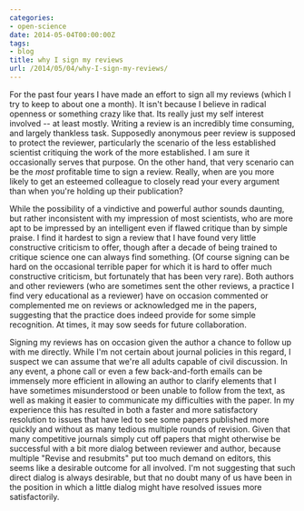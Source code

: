 ```yaml
---
categories:
- open-science
date: 2014-05-04T00:00:00Z
tags:
- blog
title: why I sign my reviews
url: /2014/05/04/why-I-sign-my-reviews/
---
```


For the past four years I have made an effort to sign all my reviews
(which I try to keep to about one a month).  It isn't because I believe
in radical openness or something crazy like that.  Its really just
my self interest involved -- at least mostly.  Writing a review is
an incredibly time consuming, and largely thankless task.  Supposedly
anonymous peer review is supposed to protect the reviewer, particularly
the scenario of the less established scientist critiquing the work of
the more established.  I am sure it occasionally serves that purpose.
On the other hand, that very scenario can be the *most* profitable time
to sign a review.  Really, when are you more likely to get an esteemed
colleague to closely read your every argument than when you're holding
up their publication?

While the possibility of a vindictive and powerful author sounds daunting,
but rather inconsistent with my impression of most scientists, who are
more apt to be impressed by an intelligent even if flawed critique than
by simple praise.  I find it hardest to sign a review that I have found
very little constructive criticism to offer, though after a decade
of being trained to critique science one can always find something.
(Of course signing can be hard on the occasional terrible paper for
which it is hard to offer much constructive criticism, but fortunately
that has been very rare). Both authors and other reviewers (who are
sometimes sent the other reviews, a practice I find very educational
as a reviewer) have on occasion commented or complemented me on reviews
or acknowledged me in the papers, suggesting that the practice does
indeed provide for some simple recognition. At times, it may sow seeds
for future collaboration.


Signing my reviews has on occasion given the author a chance to follow
up with me directly. While I'm not certain about journal policies in
this regard, I suspect we can assume that we're all adults capable
of civil discussion.  In any event, a phone call or even a few back-and-forth
emails can be immensely more efficient in allowing an author to clarify
elements that I have sometimes misunderstood or been unable to follow from
the text, as well as making it easier to communicate my difficulties with
the paper.  In my experience this has resulted in both a faster and
more satisfactory resolution to issues that have led to see some papers published
more quickly and without as many tedious multiple rounds of revision. Given
that many competitive journals simply cut off papers that might otherwise
be successful with a bit more dialog between reviewer and author, because
multiple "Revise and resubmits" put too much demand on editors, this seems
like a desirable outcome for all involved.  I'm not suggesting that such
direct dialog is always desirable, but that no doubt many of us have been
in the position in which a little dialog might have resolved issues more
satisfactorily.

